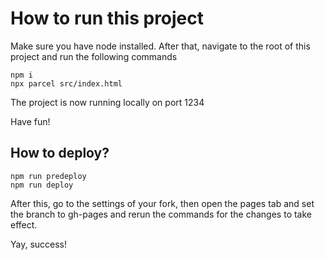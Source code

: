 # How to run this project

Make sure you have node installed. After that, navigate to the root of this project and run the following commands

```
npm i
npx parcel src/index.html
```

The project is now running locally on port 1234

Have fun!

## How to deploy?

```
npm run predeploy
npm run deploy
```

After this, go to the settings of your fork, then open the pages tab and set the branch to gh-pages and rerun the commands for the changes to take effect.

Yay, success!
